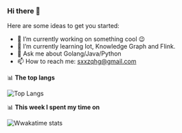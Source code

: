 ### Hi there 👋

<!--
**qihonggang/qihonggang** is a ✨ _special_ ✨ repository because its `README.md` (this file) appears on your GitHub profile.
Here are some ideas to get you started:

- 🔭 I’m currently working on ...
- 🌱 I’m currently learning ...
- 👯 I’m looking to collaborate on ...
- 🤔 I’m looking for help with ...
- 💬 Ask me about ...
- 📫 How to reach me: ...
- 😄 Pronouns: ...
- ⚡ Fun fact: ...
-->
<!--START_SECTION:waka-->
<!--END_SECTION:waka-->
Here are some ideas to get you started:

- 🔭 I’m currently working on something cool 😉
- 🌱 I’m currently learning Iot, Knowledge Graph and Flink.
- 💬 Ask me about Golang/Java/Python
- 📫 How to reach me: sxxzqhg@gmail.com


📊 **The top langs**

![Top Langs](https://github-readme-stats.vercel.app/api/top-langs/?username=qihonggang&layout=compact)

📊 **This week I spent my time on**

![Wwakatime stats](https://github-readme-stats.vercel.app/api/wakatime?username=qihonggang&hide_title=true&hide_border=true&langs_count=5)

